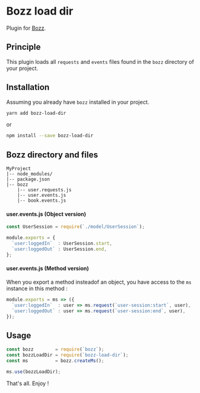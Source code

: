 # Bozz load dir

Plugin for [Bozz](https://www.npmjs.com/package/bozz).

## Principle

This plugin loads all `requests` and `events` files found in the `bozz` directory of your project.

## Installation

Assuming you already have `bozz` installed in your project.
```bash
yarn add bozz-load-dir
```
or
```bash
npm install --save bozz-load-dir
```

## Bozz directory and files

```
MyProject
|-- node_modules/
|-- package.json
|-- bozz
    |-- user.requests.js
    |-- user.events.js
    |-- book.events.js
```

#### user.events.js (Object version)

```javascript
const UserSession = require(`./model/UserSession`);

module.exports = {
  `user:loggedIn`  : UserSession.start,
  `user:loggedOut` : UserSession.end,
};
```

#### user.events.js (Method version)

When you export a method insteadof an object, you have access to the `ms` instance in this method :
```javascript
module.exports = ms => ({
  `user:loggedIn`  : user => ms.request(`user-session:start`, user),
  `user:loggedOut` : user => ms.request(`user-session:end`, user),
});
```

## Usage

```javascript
const bozz        = require(`bozz`);
const bozzLoadDir = require(`bozz-load-dir`);
const ms          = bozz.createMs();

ms.use(bozzLoadDir);
```
That's all. Enjoy !